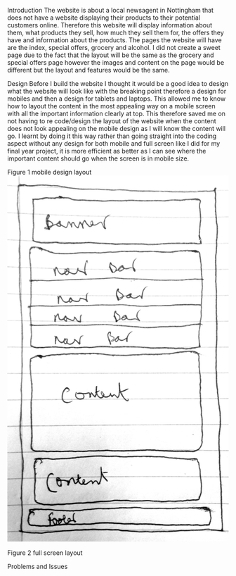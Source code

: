 Introduction 
The website is about a local newsagent in Nottingham that does not have a website displaying their products to their potential customers online. Therefore this website will display information about them, what products they sell, how much they sell them for, the offers they have and information about the products. The pages the website will have are the index, special offers, grocery and alcohol. I did not create a sweet page due to the fact that the layout will be the same as the grocery and special offers page however the images and content on the page would be different but the layout and features would be the same.   

Design
Before I build the website I thought it would be a good idea to design what the website will look like with the breaking point therefore a design for mobiles and then a design for tablets and laptops. This allowed me to know how to layout the content in the most appealing way on a mobile screen with all the important information clearly at top. This therefore saved me on not having to re code/design the layout of the website when the content does not look appealing on the mobile design as I will know the content will go. I learnt by doing it this way rather than going straight into the coding aspect without any design for both mobile and full screen like I did for my final year project, it is more efficient as better as I can see where the important content should go when the screen is in mobile size. 

Figure 1 mobile design layout
<img src="image/mobiledesign.jpg" />

Figure 2 full screen layout

Problems and Issues
